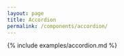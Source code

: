 ```yaml
---
layout: page
title: Accordion
permalink: /components/accordion/
---
```


{% include examples/accordion.md %}

